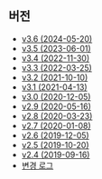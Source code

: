<div class="sponsor-container"></div>

<h2 class="versions">버전</h2>

* [v3.6 (2024-05-20)](/ko/updates/v3.6.md)
* [v3.5 (2023-06-01)](/ko/updates/v3.5.md)
* [v3.4 (2022-11-30)](/ko/updates/v3.4.md)
* [v3.3 (2022-03-25)](/ko/updates/v3.3.md)
* [v3.2 (2021-10-10)](/ko/updates/v3.2.md)
* [v3.1 (2021-04-13)](/ko/updates/v3.1.md)
* [v3.0 (2020-12-05)](/ko/updates/v3.0.md)
* [v2.9 (2020-05-16)](/ko/updates/v2.9.md)
* [v2.8 (2020-03-23)](/ko/updates/v2.8.md)
* [v2.7 (2020-01-08)](/ko/updates/v2.7.md)
* [v2.6 (2019-12-05)](/ko/updates/v2.6.md)
* [v2.5 (2019-10-20)](/ko/updates/v2.5.md)
* [v2.4 (2019-09-16)](/ko/updates/v2.4.md)
* [변경 로그](/ko/updates/changelog.md)